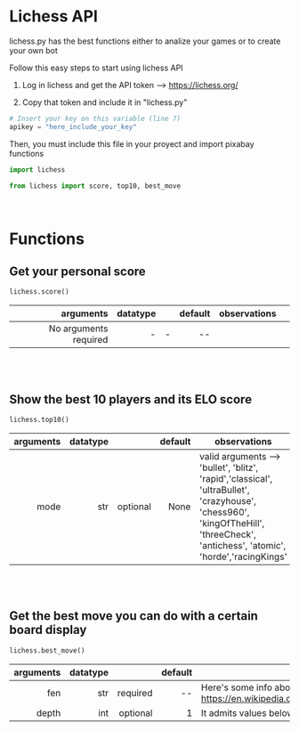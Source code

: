 <h1>Lichess API</h1>

lichess.py has the best functions either to analize your games or to create your own bot

Follow this easy steps to start using lichess API

1. Log in lichess and get the API token --> https://lichess.org/

2. Copy that token and include it in "lichess.py"

```python
# Insert your key on this variable (line 7)
apikey = "here_include_your_key"
```


Then, you must include this file in your proyect and import pixabay functions

```python
import lichess
```
```python
from lichess import score, top10, best_move
```

<br>
<h1>Functions</h1>
<h2>Get your personal score</h2>


```python
lichess.score()
```

|   arguments	|   datatype	|   	|   default	|   observations	|   	|
|--:	|--:	|--:	|--:	|---	|---	|
|  No arguments required	|   -	|   -	|   --	|   	|   	|



<br><br>
<h2>Show the best 10 players and its ELO score</h2>


```python
lichess.top10()
```

|   arguments	|   datatype	|   	|   default	|   observations	|   	|
|--:	|--:	|--:	|--:	|---	|---	|
|  mode 	|   str	|   optional	|   None	|   valid arguments --> 'bullet', 'blitz', 'rapid','classical', 'ultraBullet', 'crazyhouse', 'chess960', 'kingOfTheHill', 'threeCheck', 'antichess', 'atomic', 'horde','racingKings' |   	|

<br><br>
<h2>Get the best move you can do with a certain board display</h2>


```python
lichess.best_move()
```

|   arguments	|   datatype	|   	|   default	|   observations	|   	|
|--:	|--:	|--:	|--:	|---	|---	|
|  fen 	|   str	|   required	|   --	|   Here's some info about FEN coding : https://en.wikipedia.org/wiki/Forsyth%E2%80%93Edwards_Notation#:~:text=Forsyth%E2%80%93Edwards%20Notation%20(FEN),Scottish%20newspaper%20journalist%20David%20Forsyth. |   	|
|  depth	|   int	|   optional	|   1	|   It admits values below 10. Returns a list	|   	|
